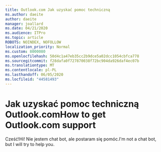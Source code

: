 ```yaml
---
title: Outlook.com Jak uzyskać pomoc techniczną
ms.author: daeite
author: daeite
manager: joallard
ms.date: 04/21/2020
ms.audience: ITPro
ms.topic: article
ROBOTS: NOINDEX, NOFOLLOW
localization_priority: Normal
ms.custom: 8000080
ms.openlocfilehash: 50d4c1a47eb35cc2b9dce5a02dcc1054cbfca778
ms.sourcegitcommit: f28dafa0f727870038f72bc904da926daf4ec07b
ms.translationtype: MT
ms.contentlocale: pl-PL
ms.lasthandoff: 06/05/2020
ms.locfileid: "44581493"
---
```

# <a name="how-to-get-outlookcom-support"></a><span data-ttu-id="4a76d-102">Jak uzyskać pomoc techniczną Outlook.com</span><span class="sxs-lookup"><span data-stu-id="4a76d-102">How to get Outlook.com support</span></span>

<span data-ttu-id="4a76d-103">Cześć!</span><span class="sxs-lookup"><span data-stu-id="4a76d-103">Hi!</span></span>
<span data-ttu-id="4a76d-104">Nie jestem chat bot, ale postaram się pomóc.</span><span class="sxs-lookup"><span data-stu-id="4a76d-104">I'm not a chat bot, but I will try to help you.</span></span>


